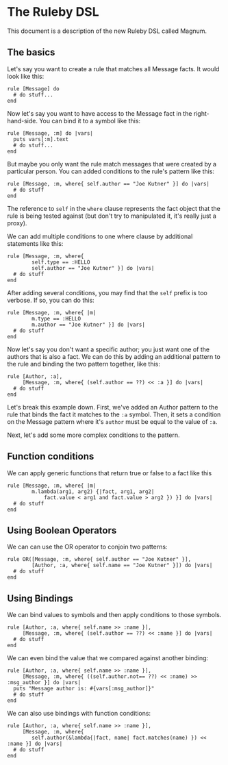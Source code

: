 # The Ruleby DSL

This document is a description of the new Ruleby DSL called Magnum.  

## The basics

Let's say you want to create a rule that matches all Message facts.  It would look like this:

    rule [Message] do 
      # do stuff...
    end

Now let's say you want to have access to the Message fact in the right-hand-side.  You can bind it to a symbol like this:

    rule [Message, :m] do |vars|
      puts vars[:m].text
      # do stuff...
    end

But maybe you only want the rule match messages that were created by a particular person.  You can added conditions to the rule's pattern like this:

    rule [Message, :m, where{ self.author == "Joe Kutner" }] do |vars|
      # do stuff
    end

The reference to `self` in the `where` clause represents the fact object that the rule is being tested against (but don't try to manipulated it, it's really just a proxy).

We can add multiple conditions to one where clause by additional statements like this:

    rule [Message, :m, where{ 
            self.type == :HELLO
            self.author == "Joe Kutner" }] do |vars|
      # do stuff
    end

After adding several conditions, you may find that the `self` prefix is too verbose.  If so, you can do this:

    rule [Message, :m, where{ |m|
            m.type == :HELLO
            m.author == "Joe Kutner" }] do |vars|
      # do stuff
    end

Now let's say you don't want a specific author; you just want one of the authors that is also a fact.  We can do this by adding an additional pattern to the rule and binding the two pattern together, like this:

    rule [Author, :a], 
         [Message, :m, where{ (self.author == ??) << :a }] do |vars|
      # do stuff
    end

Let's break this example down.  First, we've added an Author pattern to the rule that binds the fact it matches to the `:a` symbol.  Then, it sets a condition on the Message pattern where it's `author` must be equal to the value of `:a`.

Next, let's add some more complex conditions to the pattern. 

## Function conditions

We can apply generic functions that return true or false to a fact like this

    rule [Message, :m, where{ |m|
            m.lambda(arg1, arg2) {|fact, arg1, arg2| 
                fact.value < arg1 and fact.value > arg2 }) }] do |vars|
      # do stuff
    end

## Using Boolean Operators

We can can use the OR operator to conjoin two patterns:

    rule OR([Message, :m, where{ self.author == "Joe Kutner" }], 
            [Author, :a, where{ self.name == "Joe Kutner" }]) do |vars|
      # do stuff
    end

## Using Bindings

We can bind values to symbols and then apply conditions to those symbols. 

    rule [Author, :a, where{ self.name >> :name }],
         [Message, :m, where{ (self.author == ??) << :name }] do |vars|
      # do stuff
    end

We can even bind the value that we compared against another binding:

    rule [Author, :a, where{ self.name >> :name }],
         [Message, :m, where{ ((self.author.not== ??) << :name) >> :msg_author }] do |vars|
      puts "Message author is: #{vars[:msg_author]}"
      # do stuff
    end

We can also use bindings with function conditions:

    rule [Author, :a, where{ self.name >> :name }],
         [Message, :m, where{ 
            self.author(&lambda{|fact, name| fact.matches(name) }) << :name }] do |vars|
      # do stuff
    end

